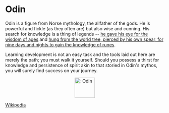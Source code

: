 # Odin

Odin is a figure from Norse mythology, the allfather of the gods.  He is powerful and fickle (as they often are) but also wise and cunning.  His search for knowledge is a thing of legends -- [he gave his eye for the wisdom of ages](http://norse-mythology.org/tales/why-odin-is-one-eyed/) and [hung from the world tree, pierced by his own spear, for nine days and nights to gain the knowledge of runes](http://norse-mythology.org/tales/odins-discovery-of-the-runes/).

Learning development is not an easy task and the tools laid out here are merely the path; you must walk it yourself.  Should you possess a thirst for knowledge and persistence of spirit akin to that storied in Odin's mythos, you will surely find success on your journey.

<center>
  <img src="{{site.url}}/dir/additional_resources/images/odin_logo_circle_black.gif" alt="Odin" width="64px" style="margin-left:auto; margin-right:auto;">
</center>

[Wikipedia](http://en.wikipedia.org/wiki/Odin)

